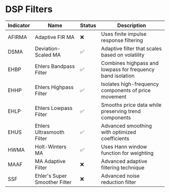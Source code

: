 # DSP Filters

| Indicator  | Name                                    | Status | Description                                                  |
|------------|----------------------------------------|--------|---------------------------------------------------------------|
| AFIRMA     | Adaptive FIR MA                        | ❌     | Uses finite impulse response filtering                         |
| DSMA       | Deviation-Scaled MA                    | ✅     | Adaptive filter that scales based on volatility               |
| EHBP       | Ehlers Bandpass Filter                 | ✅     | Combines highpass and lowpass for frequency band isolation    |
| EHHP       | Ehlers Highpass Filter                 | ✅     | Isolates high-frequency components of price movement          |
| EHLP       | Ehlers Lowpass Filter                  | ✅     | Smooths price data while preserving trend components          |
| EHUS       | Ehlers Ultrasmooth Filter              | ✅     | Advanced smoothing with optimized coefficients                |
| HWMA       | Holt-Winters MA                        | ✅     | Uses Hann window function for weighting                       |
| MAAF       | MA Adaptive Filter                     | ❌     | Advanced adaptive filtering technique                         |
| SSF        | Ehler's Super Smoother Filter          | ❌     | Advanced noise reduction filter                               |
